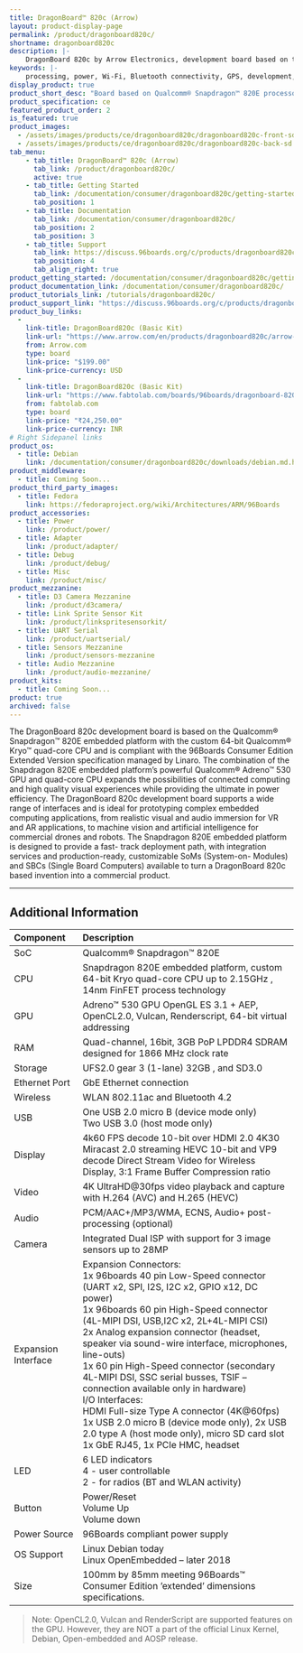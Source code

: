```yaml
---
title: DragonBoard™ 820c (Arrow)
layout: product-display-page
permalink: /product/dragonboard820c/
shortname: dragonboard820c
description: |-
    DragonBoard 820c by Arrow Electronics, development board based on the top-tier Qualcomm® Snapdragon™ 820E processor. Low-Cost Product Development Platform
keywords: |-
    processing, power, Wi-Fi, Bluetooth connectivity, GPS, development, board, mid-tier, Qualcomm, Snapdragon 410, processor, low cost, Product, Development, Platform
display_product: true
product_short_desc: "Board based on Qualcomm® Snapdragon™ 820E processor and it's the size of a credit card."
product_specification: ce
featured_product_order: 2
is_featured: true
product_images:
  - /assets/images/products/ce/dragonboard820c/dragonboard820c-front-sd.png
  - /assets/images/products/ce/dragonboard820c/dragonboard820c-back-sd.png
tab_menu:
    - tab_title: DragonBoard™ 820c (Arrow)
      tab_link: /product/dragonboard820c/
      active: true
    - tab_title: Getting Started
      tab_link: /documentation/consumer/dragonboard820c/getting-started/
      tab_position: 1
    - tab_title: Documentation
      tab_link: /documentation/consumer/dragonboard820c/
      tab_position: 2
      tab_position: 3
    - tab_title: Support
      tab_link: https://discuss.96boards.org/c/products/dragonboard820c/
      tab_position: 4
      tab_align_right: true
product_getting_started: /documentation/consumer/dragonboard820c/getting-started/
product_documentation_link: /documentation/consumer/dragonboard820c/
product_tutorials_link: /tutorials/dragonboard820c/
product_support_link: "https://discuss.96boards.org/c/products/dragonboard820c/"
product_buy_links:
  -
    link-title: DragonBoard820c (Basic Kit)
    link-url: "https://www.arrow.com/en/products/dragonboard820c/arrow-development-tools"
    from: Arrow.com
    type: board
    link-price: "$199.00"
    link-price-currency: USD
  -
    link-title: DragonBoard820c (Basic Kit)
    link-url: "https://www.fabtolab.com/boards/96boards/dragonboard-820c"
    from: fabtolab.com
    type: board
    link-price: "₹24,250.00"
    link-price-currency: INR
# Right Sidepanel links
product_os:
  - title: Debian
    link: /documentation/consumer/dragonboard820c/downloads/debian.md.html
product_middleware:
  - title: Coming Soon...
product_third_party_images:
  - title: Fedora
    link: https://fedoraproject.org/wiki/Architectures/ARM/96Boards
product_accessories:
  - title: Power
    link: /product/power/
  - title: Adapter
    link: /product/adapter/
  - title: Debug
    link: /product/debug/
  - title: Misc
    link: /product/misc/
product_mezzanine:
  - title: D3 Camera Mezzanine
    link: /product/d3camera/
  - title: Link Sprite Sensor Kit
    link: /product/linkspritesensorkit/
  - title: UART Serial
    link: /product/uartserial/
  - title: Sensors Mezzanine
    link: /product/sensors-mezzanine
  - title: Audio Mezzanine
    link: /product/audio-mezzanine/
product_kits:
  - title: Coming Soon...
product: true
archived: false
---
```

The DragonBoard 820c development board is based on the Qualcomm® Snapdragon™ 820E embedded
platform with the custom 64-bit Qualcomm® Kryo™ quad-core CPU and is compliant with the 96Boards
Consumer Edition Extended Version specification managed by Linaro. The combination of the
Snapdragon 820E embedded platform’s powerful Qualcomm® Adreno™ 530 GPU and quad-core CPU
expands the possibilities of connected computing and high quality visual experiences while providing the
ultimate in power efficiency. The DragonBoard 820c development board supports a wide range of
interfaces and is ideal for prototyping complex embedded computing applications, from realistic visual
and audio immersion for VR and AR applications, to machine vision and artificial intelligence for
commercial drones and robots. The Snapdragon 820E embedded platform is designed to provide a fast-
track deployment path, with integration services and production-ready, customizable SoMs (System-on-
Modules) and SBCs (Single Board Computers) available to turn a DragonBoard 820c based invention into
a commercial product.

***

## Additional Information

|   Component          |   Description                                                                  |
|:---------------------|:-------------------------------------------------------------------------------|
|  SoC                 | Qualcomm® Snapdragon™ 820E                                                     |
|  CPU                 | Snapdragon 820E embedded platform, custom 64-bit Kryo quad-core CPU up to 2.15GHz , 14nm FinFET process technology                                                  |
|  GPU                 | Adreno™ 530 GPU OpenGL ES 3.1 + AEP, OpenCL2.0, Vulcan, Renderscript, 64-bit virtual addressing                                                                                 |
|  RAM                 | Quad-channel, 16bit, 3GB PoP LPDDR4 SDRAM designed for 1866 MHz clock rate                                              |
|  Storage             | UFS2.0 gear 3 (1-lane) 32GB , and SD3.0                                              |
|  Ethernet Port       | GbE Ethernet connection                                                        |
|  Wireless            | WLAN 802.11ac and Bluetooth 4.2                                                |
|  USB                 | One USB 2.0 micro B (device mode only)<br>Two USB 3.0 (host mode only)                                                                 |
|  Display             | 4k60 FPS decode 10-bit over HDMI 2.0 4K30<br>Miracast 2.0 streaming HEVC 10-bit and VP9<br>decode Direct Stream Video for Wireless<br>Display, 3:1 Frame Buffer Compression ratio       |
|  Video               | 4K UltraHD@30fps video playback and capture with H.264 (AVC) and H.265 (HEVC)  |
|  Audio               | PCM/AAC+/MP3/WMA, ECNS, Audio+ post-processing (optional)                      |
|  Camera              | Integrated Dual ISP with support for 3 image sensors up to 28MP                |
|  Expansion Interface | Expansion Connectors:<br>1x 96boards 40 pin Low-Speed connector (UART x2, SPI, I2S, I2C x2, GPIO x12, DC power)<br>1x 96boards 60 pin High-Speed connector (4L-MIPI DSI, USB,I2C x2, 2L+4L-MIPI CSI)<br>2x Analog expansion connector (headset, speaker via sound-wire interface, microphones, line-outs)<br>1x 60 pin High-Speed connector (secondary 4L-MIPI DSI, SSC serial busses, TSIF – connection available only in hardware)<br>I/O Interfaces:<br>HDMI Full-size Type A connector (4K@60fps)<br>1x USB 2.0 micro B (device mode only), 2x USB 2.0 type A (host mode only), micro SD card slot<br>1x GbE RJ45, 1x PCIe HMC, headset                                                |
|  LED                 | 6 LED indicators<br>4 - user controllable<br>2 - for radios (BT and WLAN activity) |
|  Button              | Power/Reset<br>Volume Up<br>Volume down                                                                   |
|  Power Source        | 96Boards compliant power supply                  |
|  OS Support          | Linux Debian today<br>Linux OpenEmbedded – later 2018                          |
|  Size                | 100mm by 85mm meeting 96Boards™ Consumer Edition ’extended’ dimensions specifications.               |

>Note: OpenCL2.0, Vulcan and RenderScript are supported features on the GPU. However, they are NOT a part of the official Linux Kernel, Debian, Open-embedded and AOSP release.
